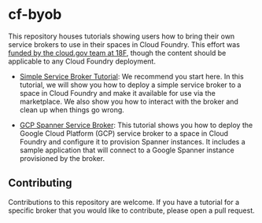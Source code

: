 # cf-byob

This repository houses tutorials showing users how to bring their own service brokers to use in their spaces in Cloud Foundry. This effort was [funded by the cloud.gov team at 18F](https://github.com/18F/cg-product/issues/876), though the content should be applicable to any Cloud Foundry deployment.  

* [Simple Service Broker Tutorial](simple-service-broker): We recommend you start here. In this tutorial, we will show you how to deploy a simple service broker to a space in Cloud Foundry and make it available for use via the marketplace. We also show you how to interact with the broker and clean up when things go wrong.

* [GCP Spanner Service Broker](gcp-service-broker): This tutorial shows you how to deploy the Google Cloud Platform (GCP) service broker to a space in Cloud Foundry and configure it to provision Spanner instances. It includes a sample application that will connect to a Google Spanner instance provisioned by the broker.

## Contributing

Contributions to this repository are welcome. If you have a tutorial for a specific broker that you would like to contribute, please open a pull request. 
